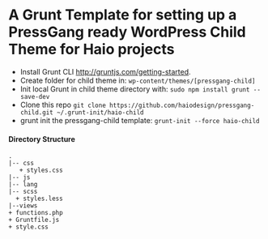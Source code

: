# A Grunt Template for setting up a PressGang ready WordPress Child Theme for Haio projects
- Install Grunt CLI http://gruntjs.com/getting-started.
- Create folder for child theme in: `wp-content/themes/[pressgang-child]`
- Init local Grunt in child theme directory with: `sudo npm install grunt --save-dev`
- Clone this repo `git clone https://github.com/haiodesign/pressgang-child.git ~/.grunt-init/haio-child`
- grunt init the pressgang-child template: `grunt-init --force haio-child`

#### Directory Structure
```
.
|-- css
   + styles.css
|-- js
|-- lang
|-- scss
  + styles.less
|--views
+ functions.php
+ Gruntfile.js
+ style.css
```